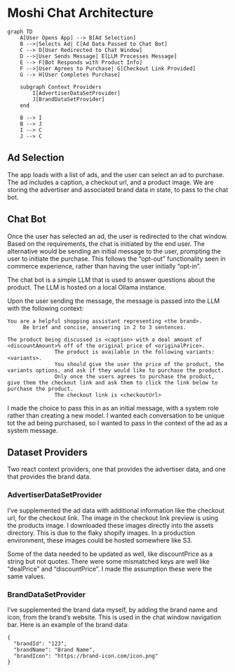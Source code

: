 
# Moshi Chat Architecture

```mermaid
graph TD
    A[User Opens App] --> B[Ad Selection]
    B -->|Selects Ad| C[Ad Data Passed to Chat Bot]
    C --> D[User Redirected to Chat Window]
    D -->|User Sends Message| E[LLM Processes Message]
    E --> F[Bot Responds with Product Info]
    F -->|User Agrees to Purchase| G[Checkout Link Provided]
    G --> H[User Completes Purchase]

    subgraph Context Providers
        I[AdvertiserDataSetProvider]
        J[BrandDataSetProvider]
    end

    B --> I
    B --> J
    I --> C
    J --> C
```


## Ad Selection
The app loads with a list of ads, and the user can select an ad to purchase. The ad includes a caption, a checkout url, and a product image. 
We are storing the advertiser and associated brand data in state, to pass to the chat bot. 

## Chat Bot
Once the user has selected an ad, the user is redirected to the chat window. Based on the requirements, the chat is initiated by the end user. The alternative would be sending an initial message to the user, prompting the user to initiate the purchase. This follows the “opt-out” functionality seen in commerce experience, rather than having the user initially “opt-in”.

The chat bot is a simple LLM that is used to answer questions about the product. The LLM is hosted on a local Ollama instance. 


Upon the user sending the message, the message is passed into the LLM with the following context: 

```
You are a helpful shopping assistant representing <the brand>.
     Be brief and concise, answering in 2 to 3 sentences.

The product being discussed is <caption> with a deal amount of <discountAmount>% off of the original price of <originalPrice>.
               The product is available in the following variants: <variants>.
               You should give the user the price of the product, the variants options, and ask if they would like to purchase the product.
               Only once the users agrees to purchase the product, give them the checkout link and ask them to click the link below to purchase the product.
               The checkout link is <checkoutUrl>
```

I made the choice to pass this in as an initial message, with a system role rather than creating a new model. I wanted each conversation to be unique tot the ad being purchased, so I wanted to pass in the context of the ad as a system message. 



## Dataset Providers

Two react context providers, one that provides the advertiser data, and one that provides the brand data. 

### AdvertiserDataSetProvider
I’ve supplemented the ad data with additional information like the checkout url, for the checkout link. The image in the checkout link preview is using the products image. I downloaded these images directly into the assets directory. This is due to the flaky shopify images. In a production environment, these images could be hosted somewhere like S3. 

Some of the data needed to be updated as well, like discountPrice as a string but not quotes. There were some mismatched keys are well like “dealPrice” and “discountPrice”. I made the assumption these were the same values.

### BrandDataSetProvider

I’ve supplemented the brand data myself, by adding the brand name and icon, from the brand’s website. This is used in the chat window navigation bar. Here is an example of the brand data:

```
{
  "brandId": "123",
  "brandName": "Brand Name",
  "brandIcon": "https://brand-icon.com/icon.png"
}
```
